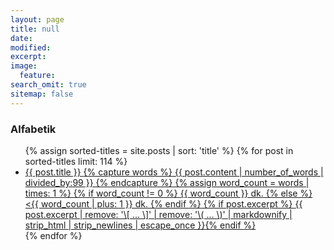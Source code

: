 ```yaml
---
layout: page
title: null
date: 
modified:
excerpt:
image:
  feature:
search_omit: true
sitemap: false
---
```


### Alfabetik

<ul class="post-list">
{% assign sorted-titles = site.posts | sort: 'title' %}
{% for post in sorted-titles limit: 114 %}
  <li><article><a href="{{ site.url }}{{ post.url }}">{{ post.title }} <!-- Read time -->
{% capture words %}
	{{ post.content | number_of_words | divided_by:99 }}
{% endcapture %}
{% assign word_count = words | times: 1 %}
{% if word_count != 0 %}
	<span>{{ word_count }} dk.</span>
{% else %}
	<span> <{{ word_count | plus: 1 }} dk.</span>
{% endif %}<!-- Read time -->
{% if post.excerpt %} <span class="excerpt">{{ post.excerpt | remove: '\[ ... \]' | remove: '\( ... \)' | markdownify | strip_html | strip_newlines | escape_once }}</span>{% endif %}</a></article></li>
{% endfor %}
</ul>
